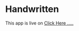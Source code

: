 # Handwritten
This app is live on [Click Here .....](https://himik-nainwal-character-handwritten-recognition-app-bjznq1.streamlitapp.com/)
